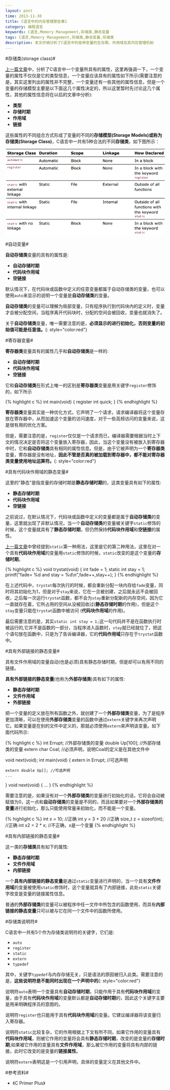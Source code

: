```yaml
---
layout: post
time: 2013-11-30
title: C语言中的内存管理那些事1
category: 编程语言
keywords: C语言,Memory Management,存储类,静态变量
tags: C语言,Memory Management,存储类,静态变量,存储类
description: 本文仔细分析了C语言中的各种变量的生存期、作用域及其内存管理机制
---
```

#存储类(storage class)#

[上一篇文章](/编程语言/2013/11/30/C-Memory-Management-0.html "C语言中内存管理那些事0")中，分析了C语言中一个变量所具有的属性，这里再强调一下，一个变量的属性不仅仅是它的类型信息，一个变量应该具有的属性如下所示(需要注意的是，其实这里列出的属性并不完整，一个变量还有一些其他的属性信息，但是一个变量的存储模型主要是以下面这几个属性决定的，所以这里暂时先讨论这几个属性，其他的属性信息将在以后的文章中分析):

- **类型**
- **存储时期**
- **作用域**
- **链接**

这些属性的不同组合方式形成了变量的不同的**存储模型(Storage Models)**或称为**存储类(Storage Class)**，C语言中一共有5种合法的不同**存储类**，如下图所示：

![](/assets/image/posts/2013-11-30-C-Memory-Management-1.png)

#自动变量#

**自动存储类**变量的具有的属性是:

- **自动存储时期**
- **代码块作用域**
- **空链接**

默认情况下，在代码块或函数中定义的任意变量都属于自动存储类的变量，也可以使用`auto`来显示的说明一个变量是**自动存储类**的变量。

**自动存储类**的变量可以理解为局部变量，只有程序执行到代码块内的定义时，变量才会被分配空间，当程序离开代码块时，分配的空间会被回收，变量也就消失了。

关于**自动存储类**变量，唯一需要注意的是，**必须显示的进行初始化，否则变量的初始值可能是任意值。**{: style="color:red"}


#寄存器变量#

**寄存器类**变量具有的属性几乎和**自动存储类**是一样的:

- **自动存储时期**
- **代码块作用域**
- **空链接**

它和**自动存储类**在形式上唯一的区别是**寄存器类**变量是用关键字`register`修饰的，如下所示

{% highlight c %}
int main(void)
{
    register int quick;
}
{% endhighlight %}

**寄存器类**变量其实是一种优化方式，它声明了一个请求，请求编译器将这个变量存放在寄存器中，从而加速这个变量的访问速度，对于一些高频访问的变量来说，这是很有用的优化方案。

但是，需要注意的是，`register`仅仅是一个请求而已，编译器需要根据当时上下文的情况决定是否将这个变量放入寄存器，因此，当这个变量没有被放入到寄存器中时，它和**自动存储类**具有相同的属性信息。但是，由于它被声明为一个**寄存器类**变量，寄存器是没有地址，**因此不管是否真的被加载到寄存器中，都不能对寄存器类变量使用地址运算符。**{: style="color:red"}


#具有代码块作用域的静态变量#

这里的"静态"是指变量的存储时期是**静态存储时期**的，这类变量具有如下的属性:

- **静态存储时期**
- **代码块作用域**
- **空链接**

之前说过，在默认情况下，代码块或函数中定义的变量都是属于**自动存储类**的变量，这里就出现了非默认情况，当一个**自动存储类**的变量被关键字`static`修饰的时候，这个变量就具有了**静态存储时期**，但仍然保持**代码块作用域**和**空链接**的属性。

[上一篇文章](/编程语言/2013/11/30/C-Memory-Management-0.html "C语言中内存管理那些事0")中曾经提到`static`第一种用法，这里是它的第二种用法，这里在对一个具有**代码块作用域**的变量用`static`修饰的时候，`static`改变的是这个变量的**存储时期**。


{% highlight c %}
void trystat(void)
{
    int fade = 1;
    static int stay = 1;
    printf("fade= %d and stay = %d\n",fade++,stay++);
}
{% endhighlight %}

在上述代码中，`trystat`每次执行的时候，都会重新分配一块内存给`fade`变量，同时将其初始化为1，但是对于`stay`来说，它在一旦被创建，之后就永远不会被回收，之后每一次运行`trystat`函数，都不会为`stay`重新分配新的内存空间，因为它一直就存在着，它所占用的空间从没被回收过(**静态存储时期**的作用)，但是这个`stay`变量只能在`trystat`函数中被访问 (**代码块作用域**的作用)。

最后需要注意的是，其实`static int stay = 1;`这一句代码并不是在函数执行时被运行的,它并不是函数的一部分，当程序进入函数时，`stay`就已经就位了，把这个语句放在函数中，只是为了告诉编译器，它的**代码作用域**只存在于`trystat`函数中。


#具有外部链接的静态变量#

具有文件作用域的变量自动(也是必须)具有静态存储时期，但是却可以有用不同的链接。

**具有外部链接的静态变量**(也称为**外部存储类**)具有如下的属性:

- **静态存储时期**
- **文件作用域**
- **外部链接**

把一个变量的定义放在所有函数之外，就创建了一个**外部存储类**变量，为了是程序更加清晰，可以在使用**外部存储类**变量的函数中通过`extern`关键字来再次声明它。如果变量是在别的文件中定义的，那就必须使用`extern`来声明该变量。如下面代码所示:

{% highlight  c %}
int Errupt;         //外部存储类的变量
double Up[100];     //外部存储类的变量
extern char Coal;   //必须声明，说明Coal的定义是在其他文件中

void next(void);
int main(void)
{
    extern in Errupt;   //可选声明

    extern double Up[]; //可选声明
    ...
}
void next(void)
{
    ...
}
{% endhighlight %}

需要注意的是，如果没有对一个**外部存储类**的变量进行初始化的话，它将会自动被赋值为0，这一点和**自动存储类**的变量是不同的，而且如果要对一个**外部存储类的变量**进行初始化，那么只能使用常量来初始化，而不能是一个变量。

{% highlight c %}
int x = 10;     //正确
int y = 3 + 20  //正确
size_t z = sizeof(int);  //正确
int x2 = 2 * x;     //不正确，x是一个变量
{% endhighlight %}


#具有内部链接的静态变量#

这一类的**存储类**具有如下的属性:

- **静态存储时期**
- **文件作用域**
- **内部链接**

一个**具有内部链接的静态变量**是通过`static`变量进行声明的，当一个具有**文件作用域**的变量被使用`static`修饰时，这个变量就具有了内部链接，此处`static`关键字改变是变量的链接属性信息。

普通的**外部存储类**的变量可以被程序中任一文件中所包含的函数使用，而具有**内部链接的静态变量**只可以被与它在同一个文件中的函数所使用。

#存储类说明符#

C语言中一共有5个作为存储类说明符的关键字，它们是:

- `auto`
- `register`
- `static`
- `extern`
- `typedef`

其中，关键字`typedef`与内存存储无关，只是语法的原因被归入此类。需要注意的是，**这些说明符是不能同时出现在一个声明中的**{: style="color:red"}

说明符`auto`表明一个变量具有**自动存储时期**，只能作用于具有**代码块作用域**的变量，由于具有**代码块作用域**的变量默认都是**自动存储时期**的，因此这个关键字主要是用来明确程序员的意图的。

说明符`register`也只能用于具有**代码块作用域**的变量。它建议编译器将该变量归入寄存器。

说明符`static`比较复杂，它的作用根据上下文有所不同，如果它作用的变量具有**代码块作用域**，则被它作用的变量将会具有**静态存储时期**，改变的是变量的**存储时期**;如果被它作用的变量具有**文件作用域**，那么被它作用的变量将具有内部的链接，此时它改变的是变量的**链接属性**。

说明符`extern`表明这是一个引用声明，具体的变量定义在其他文件中。

#参考资料#

- 《C Primer Plus》
